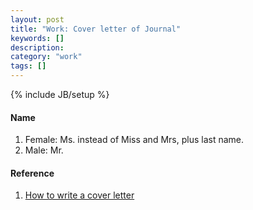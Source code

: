 ```yaml
---
layout: post
title: "Work: Cover letter of Journal"
keywords: []
description: 
category: "work"
tags: []
---
```

{% include JB/setup %}


#### Name
1. Female: Ms. instead of Miss and Mrs, plus last name.
2. Male: Mr.


#### Reference
1. [How to write a cover letter](https://wordvice.com/journal-submission-cover-letter/)

